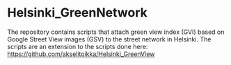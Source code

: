 # Helsinki_GreenNetwork
The repository contains scripts that attach green view index (GVI) based on Google Street View images (GSV) to the street network in Helsinki. The scripts are an extension to the scripts done here: https://github.com/akselitoikka/Helsinki_GreenView 
